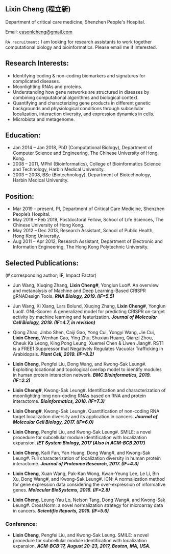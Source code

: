 ## Lixin Cheng (程立新)
Department of critical care medicine, Shenzhen People's Hospital.

Email: easonlcheng@gmail.com

`RA recruitment:` I am looking for research assistants to work together computational biology and bioinformatics. Please email me if interested.

## Research Interests:
* Identifying coding & non-coding biomarkers and signatures for complicated diseases.
* Moonlighting RNAs and proteins.
* Understanding how gene networks are structured in diseases by combining computational algorithms and biological context.
* Quantifying and characterizing gene products in different genetic backgrounds and physiological conditions through subcellular localization, interaction diversity, and expression dynamics in cells.
* Microbiota and metagenome.

## Education:
* Jan 2014 – Jan 2018, PhD (Computational Biology), Department of Computer Science and Engineering, The Chinese University of Hong Kong.
* 2008 – 2011, MPhil (Bioinformatics), College of Bioinformatics Science and Technology, Harbin Medical University.
* 2003 – 2008, BSc (Biotechnology), Department of Biotechnology, Harbin Medical University.

## Position:
* Mar 2019 – present, PI, Department of Critical Care Medicine, Shenzhen People’s Hospital.
* May 2018 – Feb 2019, Postdoctoral Fellow, School of Life Sciences, The Chinese University of Hong Kong.
* May 2012 – Dec 2013, Research Assistant, School of Public Health, Hong Kong University.
* Aug 2011 – Apr 2012, Research Assistant, Department of Electronic and Information Engineering, The Hong Kong Polytechnic University. 

## Selected Publications:
(**#** corresponding author; **IF**, Impact Factor)
* Jun Wang, Xiuqing Zhang, **Lixin Cheng#**, Yonglun Luo#. An overview and metanalysis of Machine and Deep Learning-Based CRISPR gRNADesign Tools. ***RNA Biology, 2019. (IF=5.5)***

* Jun Wang, Xi Xiang, Lars Bolund, Xiuqing Zhang, **Lixin Cheng#**, Yonglun Luo#. GNL-Scorer: A generalized model for predicting CRISPR on-target activity by machine learning and featurization. ***Journal of Molecular Cell Biology, 2019. (IF=4.7, in revision)***

* Qiong Zhao, Jinbo Shen, Caiji Gao, Yong Cui, Yongyi Wang, Jie Cui, **Lixin Cheng**, Wenhan Cao, Ying Zhu, Shuxian Huang, Qianzi Zhou, Cheuk Ka Leong, King Pong Leung, Xuemei Chen & Liwen Jiang#. RST1 is a FREE1 Suppressor that Negatively Regulates Vacuolar Trafficking in Arabidopsis. ***Plant Cell, 2019. (IF=8.2)***

* **Lixin Cheng**, Pengfei Liu, Dong Wang, and Kwong-Sak Leung#. Exploiting locational and topological overlap model to identify modules in human protein interaction network. ***BMC Bioinformatics, 2019. (IF=2.2)***

* **Lixin Cheng#**, Kwong-Sak Leung#. Identification and characterization of moonlighting long non-coding RNAs based on RNA and protein interactome. ***Bioinformatics, 2018. (IF=7.3)***

* **Lixin Cheng#**, Kwong-Sak Leung#. Quantification of non-coding RNA target localization diversity and its application in cancers. ***Journal of Molecular Cell Biology, 2017. (IF=6.0)***

* **Lixin Cheng**, Pengfei Liu, and Kwong-Sak Leung#. SMILE: a novel procedure for subcellular module identification with localization expansion. ***IET System Biology, 2017 (Also in ACM-BCB 2017)***

* **Lixin Cheng**, Kaili Fan, Yan Huang, Dong Wang#, and Kwong-Sak Leung#. Full characterization of localization diversity in human protein interactome. ***Journal of Proteome Research, 2017. (IF=4.3)***

* **Lixin Cheng**, Xuan Wang, Pak-Kan Wong, Kwan-Yeung Lee, Le Li, Bin Xu, Dong Wang#, and Kwong-Sak Leung#.   ICN: A normalization method for gene expression data considering the over-expression of informative genes. ***Molecular BioSystems, 2016. (IF=2.8)***

* **Lixin Cheng**, Leung-Yau Lo, Nelson Tang, Dong Wang#, and Kwong-Sak Leung#.   CrossNorm: a novel normalization strategy for microarray data in cancers. ***Scientific Reports, 2016. (IF=5.6)***

### Conference:
* **Lixin Cheng**, Pengfei Liu, and Kwong-Sak Leung. SMILE: a novel procedure for subcellular module identification with localization expansion. ***ACM-BCB’17, August 20-23, 2017, Boston, MA, USA.***

